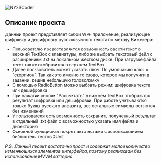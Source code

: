 ![NYSSCoder](https://user-images.githubusercontent.com/35334712/116748352-01b48480-aa08-11eb-8a1a-dc32125da08a.png)
## Описание проекта
Данный проект представляет собой WPF приложение, реализующее шифровку и дешифровку русскоязычного текста по методу Виженера:
* Пользователю предоставляется возможность ввести текст в верхний TextBox с клавиатуры, либо же выбрать текстовый файл с расширением .txt на локальном жёстком диске. При загрузке файла текст также отобразится в верхнем TextBox
* Далее пользователь может указать ключ. По умолчанию ключ = "скорпион". Так как это именно то слово, которое мы получили в задании, решив небольшую головоломку
* С помощью RadioButton можно выбрать режим: шифровка текста или дешифровка
* При нажатии кнопки "Рассчитать" в нижнем TextBox отобразится результат шифровки или дешифровки. При работе учитываются только буквы русского алфавита, все остальные символы остаются без изменений
* У пользователя есть возможность сохранить полученный результат в отдельный .txt файл с возможностью указать имя файла и директорию
* Основной функционал покрыт автотестами с использованием библиотеки тестов XUnit


*P.S. Данный проект достаточно прост и содержит малое количество изменяющихся элементов интерфейса, поэтому реализован без использования MVVM паттерна*
